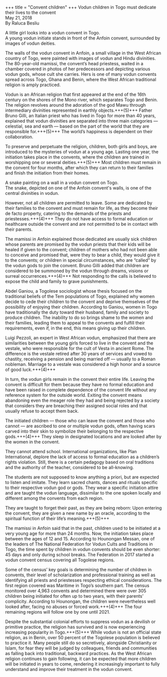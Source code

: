 +++
title = "Convent children"
+++
Vodun children in Togo must dedicate their lives to the convent  
May 21, 2018  
By Raluca Besliu

A little girl looks into a vodun convent in Togo.  
A young vodun initiate stands in front of the Anfoin convent, surrounded by images of vodun deities.

The walls of the vodun convent in Anfoin, a small village in the West African country of Togo, were painted with images of vodun and Hindu divinities. The 80-year-old mamissi, the convent’s head priestess, waited in a chamber covered in photos of her predecessors and depicting various vodun gods, whose cult she carries. Hers is one of many vodun convents spread across Togo, Ghana and Benin, where the West African traditional religion is amply practiced.

Vodun is an African religion that first appeared at the end of the 16th century on the shores of the Mono river, which separates Togo and Benin. The religion revolves around the adoration of the god Mawu through intermediary divinities represented in earthly objects.+++(5)+++ Father Bruno Gilli, an Italian priest who has lived in Togo for more than 40 years, explained that vodun divinities are separated into three main categories — celestial, sea and earth — based on the part of the world that they are responsible for.+++(5)+++ The world’s happiness is dependent on their collaboration.

To preserve and perpetuate the religion, children, both girls and boys, are introduced to the mysteries of vodun at a young age. Lasting one year, the initiation takes place in the convents, where the children are trained in worshipping one or several deities.+++(5)+++ Most children must remain in the convent for four months, after which they can return to their families and finish the initiation from their homes.

A snake painting on a wall in a vodun convent on Togo.  
The snake, depicted on one of the Anfoin convent's walls, is one of the central divinities in vodun.

However, not all children are permitted to leave. Some are dedicated by their families to the convent and must remain for life, as they become their de facto property, catering to the demands of the priests and priestesses.+++(4)+++ They do not have access to formal education or healthcare outside the convent and are not permitted to be in contact with their parents.

The mamissi in Anfoin explained those dedicated are usually sick children whose parents are promised by the vodun priests that their kids will be healed if given to the convent; children of mothers who had not been able to conceive and promised that, were they to bear a child, they would give it to the convents; or children in special circumstances, who are “called” by the vodun gods to join the convent. Bruno Gilli added that children are considered to be summoned by the vodun through dreams, visions or surreal occurrences.+++(4)+++ Not responding to the calls is believed to expose the child and family to grave punishments.

Abdel Ganiou, a Togolese sociologist whose thesis focused on the traditional beliefs of the Tem populations of Togo, explained why women decide to cede their children to the convent and deprive themselves of the possibility of enjoying their children. According to Ganiou, women in Togo have traditionally the duty toward their husband, family and society to produce children. The inability to do so brings shame to the women and their families, leading them to appeal to the convents and fulfill their requirements, even if, in the end, this means giving up their children.

Luigi Pezzoli, an expert in West African vodun, emphasized that there are similarities between the young girls forced to live in the convent and the vestale, who were responsible for the cult of Vesta in ancient Rome. The difference is the vestale retired after 30 years of services and vowed to chastity, receiving a pension and being married off — usually to a Roman nobleman. Marriage to a vestale was considered a high honor and a source of good luck.+++(4)+++

In turn, the vodun girls remain in the convent their entire life. Leaving the convent is difficult for them because they have no formal education and have been raised in complete dependence of the convent life without any reference system for the outside world. Exiting the convent means abandoning even the meager role they had and being rejected by a society that considers they are breaching their assigned social roles and that usually refuse to accept them back.

The initiated children — those who can leave the convent and those who cannot — are ascribed to one or multiple vodun gods, often having scars carved into their skin to symbolize their belonging to the respective gods.+++(4)+++ They sleep in designated locations and are looked after by the women in the convent.

They cannot attend school. International organizations, like Plan International, deplore the lack of access to formal education as a children’s rights violation. Still, there is a certain pedagogy based on oral traditions and the authority of the teacher, considered to be all-knowing.

The students are not supposed to know anything a priori, but are expected to listen and imitate. They learn sacred chants, dances and rituals specific to their respective vodun god or gods. They wear a specific initiation attire and are taught the vodun language, dissimilar to the one spoken locally and different among the convents from each region.

They are taught to forget their past, as they are being reborn: Upon entering the convent, they are given a new name by an oracle, according to the spiritual function of their life’s meaning.+++(5)+++

The mamissi in Anfoin said that in the past, children used to be initiated at a very young age for more than 24 months. Now, the initiation takes place between the ages of 12 and 15. According to Hounongan Messan, one of the leaders of The National Federation for Vodun Cults and Traditions in Togo, the time spent by children in vodun convents should be even shorter: 45 days and only during school breaks. The Federation in 2017 started a vodun convent census covering all Togolese regions.

Some of the census’ key goals is determining the number of children in convents, their level of scholarization and professional training as well as identifying all priests and priestesses respecting ethical considerations. The first region covered was Maritime in Togo’s southern part. The census monitored over 4,963 convents and determined there were over 305 children being initiated for often up to two years, with their parents’ complicity. According to Hounongan, the children were nevertheless well looked after, facing no abuses or forced work.+++(4)+++ The four remaining regions will follow one by one until 2021.

Despite the substantial colonial efforts to suppress vodun as a devilish or primitive practice, the religion has survived and is now experiencing increasing popularity in Togo.+++(5)+++ While vodun is not an official state religion, as in Benin, over 50 percent of the Togolese population is believed to practice it. Many people still do so secretively, alongside Christianity or Islam, for fear they will be judged by colleagues, friends and communities as falling back into traditional, backward practices. As the West African religion continues to gain following, it can be expected that more children will be initiated in years to come, rendering it increasingly important to fully understand and improve their treatment in the vodun convent.

